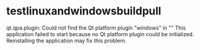 # testlinuxandwindowsbuildpull

qt.qpa.plugin: Could not find the Qt platform plugin "windows" in ""
This application failed to start because no Qt platform plugin could be initialized. Reinstalling the application may fix this problem.
